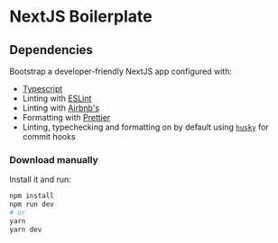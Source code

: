 # NextJS Boilerplate

## Dependencies

Bootstrap a developer-friendly NextJS app configured with:

- [Typescript](https://www.typescriptlang.org/)
- Linting with [ESLint](https://eslint.org/)
- Linting with [Airbnb's](https://github.com/airbnb/javascript)
- Formatting with [Prettier](https://prettier.io/)
- Linting, typechecking and formatting on by default using [`husky`](https://github.com/typicode/husky) for commit hooks

### Download manually

Install it and run:

```bash
npm install
npm run dev
# or
yarn
yarn dev
```
